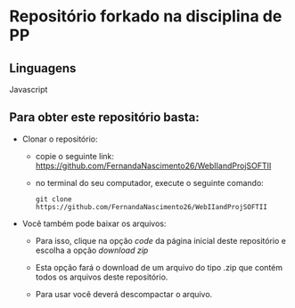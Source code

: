 # Repositório forkado na disciplina de PP

## Linguagens

Javascript

## Para obter este repositório basta:

- Clonar o repositório:

    - copie o seguinte link: https://github.com/FernandaNascimento26/WebIIandProjSOFTII

    - no terminal do seu computador, execute o seguinte comando: 
    
         `git clone https://github.com/FernandaNascimento26/WebIIandProjSOFTII`

- Você também pode baixar os arquivos:
    - Para isso, clique na opção *code* da página inicial deste repositório e escolha a opção *download zip*

    - Esta opção fará o download de um arquivo do tipo .zip que contém todos os arquivos deste repositório. 

    - Para usar você deverá descompactar o arquivo. 

